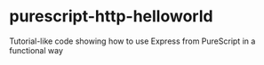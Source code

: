 # purescript-http-helloworld
Tutorial-like code showing how to use Express from PureScript in a functional way
